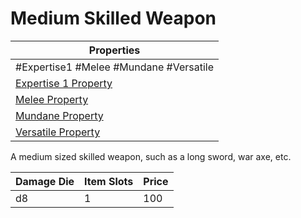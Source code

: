 # Medium Skilled Weapon

| Properties                                                                 |
| -------------------------------------------------------------------------- |
| #Expertise1 #Melee #Mundane #Versatile                                     |
| [Expertise 1 Property](../Weapon%20Properties/Expertise%20X%20Property.md) |
| [Melee Property](../Weapon%20Properties/Melee%20Property.md)               |
| [Mundane Property](../../../Material%20Properties/Mundane%20Property.md)   |
| [Versatile Property](../Weapon%20Properties/Versatile%20Property.md)       |
A medium sized skilled weapon, such as a long sword, war axe, etc.

| Damage Die | Item Slots | Price |
| ---------- | ---------- | ----- |
| d8         | 1          | 100   |
